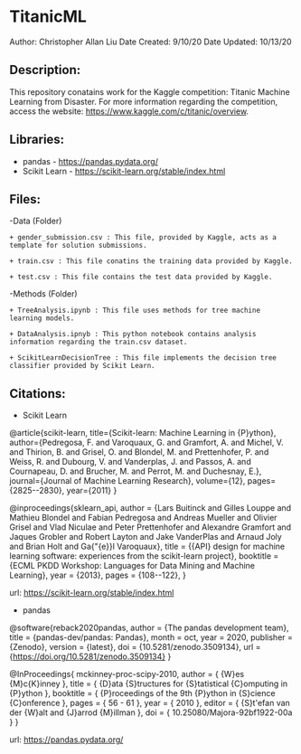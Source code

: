 # TitanicML

Author: Christopher Allan Liu
Date Created: 9/10/20
Date Updated: 10/13/20


## Description: 

This repository conatains work for the Kaggle competition: Titanic Machine Learning from Disaster.  For more information regarding the competition, access the website: https://www.kaggle.com/c/titanic/overview. 

## Libraries:

- pandas - https://pandas.pydata.org/
- Scikit Learn - https://scikit-learn.org/stable/index.html

## Files:

-Data (Folder)

	+ gender_submission.csv : This file, provided by Kaggle, acts as a template for solution submissions.

	+ train.csv : This file conatins the training data provided by Kaggle.

	+ test.csv : This file contains the test data provided by Kaggle.

-Methods (Folder)
	
	+ TreeAnalysis.ipynb : This file uses methods for tree machine learning models.

	+ DataAnalysis.ipnyb : This python notebook contains analysis information regarding the train.csv dataset.

	+ ScikitLearnDecisionTree : This file implements the decision tree classifier provided by Scikit Learn.
	
## Citations:

- Scikit Learn

@article{scikit-learn,
 title={Scikit-learn: Machine Learning in {P}ython},
 author={Pedregosa, F. and Varoquaux, G. and Gramfort, A. and Michel, V.
         and Thirion, B. and Grisel, O. and Blondel, M. and Prettenhofer, P.
         and Weiss, R. and Dubourg, V. and Vanderplas, J. and Passos, A. and
         Cournapeau, D. and Brucher, M. and Perrot, M. and Duchesnay, E.},
 journal={Journal of Machine Learning Research},
 volume={12},
 pages={2825--2830},
 year={2011}
}

@inproceedings{sklearn_api,
  author    = {Lars Buitinck and Gilles Louppe and Mathieu Blondel and
               Fabian Pedregosa and Andreas Mueller and Olivier Grisel and
               Vlad Niculae and Peter Prettenhofer and Alexandre Gramfort
               and Jaques Grobler and Robert Layton and Jake VanderPlas and
               Arnaud Joly and Brian Holt and Ga{\"{e}}l Varoquaux},
  title     = {{API} design for machine learning software: experiences from the scikit-learn
               project},
  booktitle = {ECML PKDD Workshop: Languages for Data Mining and Machine Learning},
  year      = {2013},
  pages = {108--122},
}

url: https://scikit-learn.org/stable/index.html


- pandas

@software{reback2020pandas,
    author       = {The pandas development team},
    title        = {pandas-dev/pandas: Pandas},
    month        = oct,
    year         = 2020,
    publisher    = {Zenodo},
    version      = {latest},
    doi          = {10.5281/zenodo.3509134},
    url          = {https://doi.org/10.5281/zenodo.3509134}
}

@InProceedings{ mckinney-proc-scipy-2010,
  author    = { {W}es {M}c{K}inney },
  title     = { {D}ata {S}tructures for {S}tatistical {C}omputing in {P}ython },
  booktitle = { {P}roceedings of the 9th {P}ython in {S}cience {C}onference },
  pages     = { 56 - 61 },
  year      = { 2010 },
  editor    = { {S}t\'efan van der {W}alt and {J}arrod {M}illman },
  doi       = { 10.25080/Majora-92bf1922-00a }
}

url: https://pandas.pydata.org/